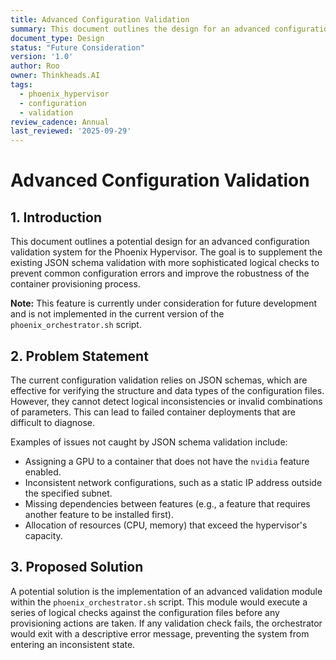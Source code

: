 ```yaml
---
title: Advanced Configuration Validation
summary: This document outlines the design for an advanced configuration validation system for the Phoenix Hypervisor.
document_type: Design
status: "Future Consideration"
version: '1.0'
author: Roo
owner: Thinkheads.AI
tags:
  - phoenix_hypervisor
  - configuration
  - validation
review_cadence: Annual
last_reviewed: '2025-09-29'
---
```

# Advanced Configuration Validation

## 1. Introduction

This document outlines a potential design for an advanced configuration validation system for the Phoenix Hypervisor. The goal is to supplement the existing JSON schema validation with more sophisticated logical checks to prevent common configuration errors and improve the robustness of the container provisioning process.

**Note:** This feature is currently under consideration for future development and is not implemented in the current version of the `phoenix_orchestrator.sh` script.

## 2. Problem Statement

The current configuration validation relies on JSON schemas, which are effective for verifying the structure and data types of the configuration files. However, they cannot detect logical inconsistencies or invalid combinations of parameters. This can lead to failed container deployments that are difficult to diagnose.

Examples of issues not caught by JSON schema validation include:
*   Assigning a GPU to a container that does not have the `nvidia` feature enabled.
*   Inconsistent network configurations, such as a static IP address outside the specified subnet.
*   Missing dependencies between features (e.g., a feature that requires another feature to be installed first).
*   Allocation of resources (CPU, memory) that exceed the hypervisor's capacity.

## 3. Proposed Solution

A potential solution is the implementation of an advanced validation module within the `phoenix_orchestrator.sh` script. This module would execute a series of logical checks against the configuration files before any provisioning actions are taken. If any validation check fails, the orchestrator would exit with a descriptive error message, preventing the system from entering an inconsistent state.
